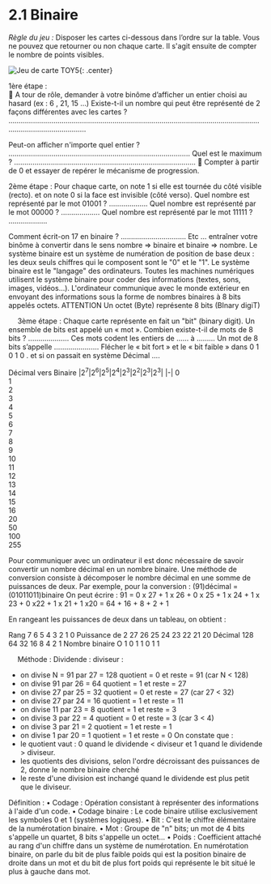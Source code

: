 # 2.1 Binaire

_Règle du jeu :_ Disposer les cartes ci-dessous dans l’ordre sur la table. Vous ne pouvez que retourner ou non chaque carte. Il s'agit ensuite de compter le nombre de points visibles.

![Jeu de carte TOY5](data/toy5.png){: .center}

1ère étape :  
	A tour de rôle, demander à votre binôme d’afficher un entier choisi au hasard (ex :  6 , 21, 15 …)
Existe-t-il un nombre qui peut être représenté de 2 façons différentes avec les cartes ?
 ……………………………………………………………………………………………………………………………………………..

Peut-on afficher n'importe quel entier ? ……………………………………………………………………………..
Quel est le maximum ?  ……………………………………………………………………………..
	Compter à partir de 0 et essayer de repérer le mécanisme de progression.

2ème étape : Pour chaque carte,   on note 1  si elle est tournée du côté visible (recto).
				    et   on note 0  si la face est invisible (côté verso).
Quel nombre est représenté par le mot  01001 ? ……………….
Quel nombre est représenté par le mot  00000 ? ……………….
Quel nombre est représenté par le mot  11111 ? ……………….

Comment écrit-on 17 en binaire ?  …………………………..
Etc … entraîner votre binôme à convertir dans le sens nombre => binaire  et  binaire => nombre.
Le système binaire est un système de numération de position de base deux : les deux seuls chiffres qui le composent sont le "0" et le "1".
Le système binaire est le "langage" des ordinateurs. Toutes les machines numériques utilisent le système binaire pour coder des informations (textes, sons, images, vidéos…).
L'ordinateur communique avec le monde extérieur en envoyant des informations sous la forme de nombres binaires à 8 bits appelés octets.
ATTENTION 
Un octet (Byte) représente 8 bits (BInary digiT)


 
3ème étape : 
Chaque carte représente en fait un "bit" (binary digit). Un ensemble de bits est appelé un « mot ».  Combien existe-t-il de mots de 8 bits ?  ....................   Ces mots codent les entiers de …… à ………     Un mot de 8 bits s’appelle  ......................    Flécher le « bit fort » et le « bit faible » dans         0 1 0 1 0  .
et si on passait en système Décimal ….

Décimal vers Binaire
|$2^7$|$2^6$|$2^5$|$2^4$|$2^3$|$2^2$|$2^3$|$2^3$|
|-|
0								
1								
2								
3								
4								
5								
6								
7								
8								
9								
10								
11								
12								
13								
14								
15								
16								
20								
50								
100								
255								

Pour communiquer avec un ordinateur il est donc nécessaire de savoir convertir un nombre décimal en un nombre binaire. Une méthode de conversion consiste à décomposer le nombre décimal en une somme de puissances de deux.
Par exemple, pour la conversion : (91)décimal = (01011011)binaire
On peut écrire : 
91 	= 0 x 27 + 1 x 26 + 0 x 25 + 1 x 24 + 1 x 23 + 0 x22 + 1 x 21 + 1 x20
= 64 + 16 + 8 + 2 + 1

En rangeant les puissances de deux dans un tableau, on obtient :

Rang	7	6	5	4	3	2	1	0
Puissance de 2	27	26	25	24	23	22	21	20
Décimal	128	64	32	16	8	4	2	1
Nombre binaire	O	1	0	1	1	0	1	1

 
Méthode :
Dividende : diviseur :
- on divise N = 91 	par 27 = 128 quotient = 0 	et reste = 91 (car N < 128)
- on divise 91 		par 26 = 64 quotient = 1	 	et reste = 27
- on divise 27 		par 25 = 32 quotient = 0 	et reste = 27 (car 27 < 32)
- on divise 27 		par 24 = 16 quotient = 1 	et reste = 11
- on divise 11 		par 23 = 8 quotient = 1 		et reste = 3
- on divise 3 		par 22 = 4 quotient = 0 		et reste = 3 (car 3 < 4)
- on divise 3 		par 21 = 2 quotient = 1 		et reste = 1
- on divise 1 		par 20 = 1 quotient = 1 		et reste = 0
On constate que :
- le quotient vaut : 0 quand le dividende < diviseur et 1 quand le dividende > diviseur.
- les quotients des divisions, selon l'ordre décroissant des puissances de 2, donne le nombre binaire cherché
- le reste d'une division est inchangé quand le dividende est plus petit que le diviseur.

Définition :
•	Codage : Opération consistant à représenter des informations à l'aide d'un code.
•	Codage binaire : Le code binaire utilise exclusivement les symboles 0 et 1 (systèmes logiques).
•	Bit : C'est le chiffre élémentaire de la numérotation binaire.
•	Mot : Groupe de "n" bits; un mot de 4 bits s'appelle un quartet, 8 bits s'appelle un octet...
•	Poids : Coefficient attaché au rang d'un chiffre dans un système de numérotation. En numérotation binaire, on parle du bit de plus faible poids qui est la position binaire de droite dans un mot et du bit de plus fort poids qui représente le bit situé le plus à gauche dans mot.
